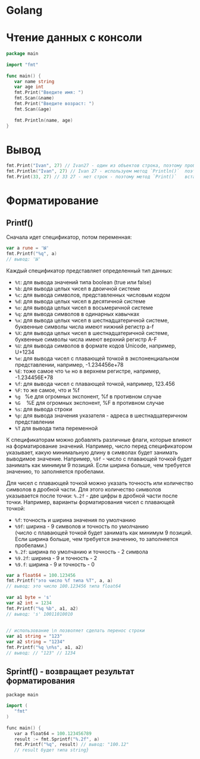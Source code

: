 # Golang
# Чтение данных с консоли
```go
package main  
  
import "fmt"  
  
func main() {  
   var name string  
   var age int  
   fmt.Print("Введите имя: ")  
   fmt.Scan(&name)  
   fmt.Print("Введите возраст: ")  
   fmt.Scan(&age)  
  
   fmt.Println(name, age)  
}
```

# Вывод
```go
fmt.Print("Ivan", 27) // Ivan27 - один из объектов строка, поэтому пробел между объектами не ставится
fmt.Println("Ivan", 27) // Ivan 27 - используем метод `Println()`  поэтому пробел ставится в любом случае
fmt.Print(33, 27) // 33 27 - нет строк - поэтому метод `Print()`   вставляет пробел между выводимыми объектами
```

# Форматирование
## Printf()
Сначала идет спецификатор, потом переменная:
```go
var a rune = 'Ы' 
fmt.Printf("%q", a) 
// вывод: 'Ы'
```
Каждый спецификатор представляет определенный тип данных:
-   `%t`: для вывода значений типа boolean (true или false)
-   `%b`: для вывода целых чисел в двоичной системе
-   `%c`: для вывода символов, представленных числовым кодом
-   `%d`: для вывода целых чисел в десятичной системе
-   `%o`: для вывода целых чисел в восьмеричной системе
-   `%q`: для вывода символов в одинарных кавычках
-   `%x`: для вывода целых чисел в шестнадцатеричной системе, буквенные символы числа имеют нижний регистр a-f
-   `%X`: для вывода целых чисел в шестнадцатеричной системе, буквенные символы числа имеют верхний регистр A-F
-   `%U`: для вывода символов в формате кодов Unicode, например, U+1234
-   `%e`: для вывода чисел с плавающей точкой в экспоненциальном представлении, например, -1.234456e+78
-   `%E`: тоже самое что `%e` но в верхнем регистре, например, -1.234456E+78
-   `%f`: для вывода чисел с плавающей точкой, например, 123.456
-   `%F`: то же самое, что и %f
-   `%g`   %e для огромных экспонент, %f в противном случае
-   `%G`    %E для огромных экспонент, %F в противном случае
-   `%s`: для вывода строки
-   `%p`: для вывода значения указателя - адреса в шестнадцатеричном представлении
-   `%T` для вывода типа переменной

К спецификаторам можно добавлять различные флаги, которые влияют на форматирование значений. Например, число перед спецификатором указывает, какую минимальную длину в символах будет занимать выводимое значение. Например, `%9f` - число с плавающей точкой будет занимать как минимум 9 позиций. Если ширина больше, чем требуется значению, то заполняется пробелами.

Для чисел с плавающей точкой можно указать точность или количество символов в дробной части. Для этого количество символов указывается после точки: `%.2f` - две цифры в дробной части после точки. Например, варианты форматирования чисел с плавающей точкой:

-   `%f`: точность и ширина значения по умолчанию
-   `%9f`: ширина - 9 символов и точность по умолчанию  
    (число с плавающей точкой будет занимать как минимум 9 позиций. Если ширина больше, чем требуется значению, то заполняется пробелами.)
-   `%.2f`: ширина по умолчанию и точность - 2 символа
-   `%9.2f`: ширина - 9 и точность - 2
-   `%9.f`: ширина - 9 и точность - 0

```go
var a float64 = 100.123456  
fmt.Printf("это число %f типа %T", a, a)  
// вывод: это число 100.123456 типа float64  
  
var a1 byte = 's'  
var a2 int = 1234  
fmt.Printf("%q %b", a1, a2)  
// вывод: 's' 10011010010  
  
  
// использование \n позволяет сделать перенос строки  
var a1 string = "123"  
var a2 string = "1234"  
fmt.Printf("%q \n%s", a1, a2)  
// вывод: // "123" // 1234
```

## Sprintf() - возвращает результат форматирования
```cpp
package main  
  
import (  
   "fmt"  
)  
  
func main() {  
   var a float64 = 100.123456789  
   result := fmt.Sprintf("%.2f", a)  
   fmt.Printf("%q", result) // вывод: "100.12"  
   // result будет типа string}
```
